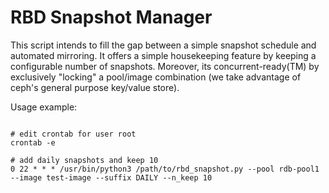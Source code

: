 # RBD Snapshot Manager

This script intends to fill the gap between a simple snapshot schedule and automated mirroring. It offers a simple
housekeeping feature by keeping a configurable number of snapshots. Moreover, its concurrent-ready(TM) by exclusively 
"locking" a pool/image combination (we take advantage of ceph's general purpose key/value store).

Usage example:

```text

# edit crontab for user root
crontab -e

# add daily snapshots and keep 10
0 22 * * * /usr/bin/python3 /path/to/rbd_snapshot.py --pool rdb-pool1 --image test-image --suffix DAILY --n_keep 10

```

